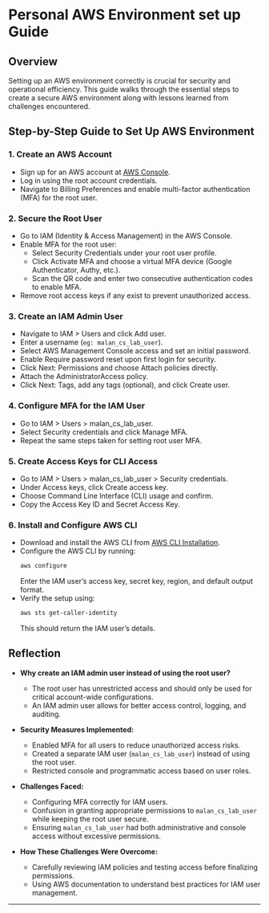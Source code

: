# Personal AWS Environment set up Guide

## Overview
Setting up an AWS environment correctly is crucial for security and operational efficiency. This guide walks through the essential steps to create a secure AWS environment along with lessons learned from challenges encountered.

## Step-by-Step Guide to Set Up AWS Environment

### 1. Create an AWS Account
- Sign up for an AWS account at [AWS Console](https://aws.amazon.com/).
- Log in using the root account credentials.
- Navigate to Billing Preferences and enable multi-factor authentication (MFA) for the root user.

### 2. Secure the Root User
- Go to IAM (Identity & Access Management) in the AWS Console.
- Enable MFA for the root user:
  - Select Security Credentials under your root user profile.
  - Click Activate MFA and choose a virtual MFA device (Google Authenticator, Authy, etc.).
  - Scan the QR code and enter two consecutive authentication codes to enable MFA.
- Remove root access keys if any exist to prevent unauthorized access.

### 3. Create an IAM Admin User
- Navigate to IAM > Users and click Add user.
- Enter a username (`eg: malan_cs_lab_user`).
- Select AWS Management Console access and set an initial password.
- Enable Require password reset upon first login for security.
- Click Next: Permissions and choose Attach policies directly.
- Attach the AdministratorAccess policy.
- Click Next: Tags, add any tags (optional), and click Create user.

### 4. Configure MFA for the IAM User
- Go to IAM > Users > malan_cs_lab_user.
- Select Security credentials and click Manage MFA.
- Repeat the same steps taken for setting root user MFA.
 
### 5. Create Access Keys for CLI Access
- Go to IAM > Users > malan_cs_lab_user > Security credentials.
- Under Access keys, click Create access key.
- Choose Command Line Interface (CLI) usage and confirm.
- Copy the Access Key ID and Secret Access Key.

### 6. Install and Configure AWS CLI
- Download and install the AWS CLI from [AWS CLI Installation](https://aws.amazon.com/cli/).
- Configure the AWS CLI by running:
  ```sh
  aws configure
  ```
  Enter the IAM user’s access key, secret key, region, and default output format.
- Verify the setup using:
  ```sh
  aws sts get-caller-identity
  ```
  This should return the IAM user’s details.

## Reflection
* **Why create an IAM admin user instead of using the root user?**
  - The root user has unrestricted access and should only be used for critical account-wide configurations.
  - An IAM admin user allows for better access control, logging, and auditing.

* **Security Measures Implemented:**
  - Enabled MFA for all users to reduce unauthorized access risks.
  - Created a separate IAM user (`malan_cs_lab_user`) instead of using the root user.
  - Restricted console and programmatic access based on user roles.

* **Challenges Faced:**
  - Configuring MFA correctly for IAM users.
  - Confusion in granting appropriate permissions to `malan_cs_lab_user` while keeping the root user secure.
  - Ensuring `malan_cs_lab_user` had both administrative and console access without excessive permissions.

* **How These Challenges Were Overcome:**
  - Carefully reviewing IAM policies and testing access before finalizing permissions.
  - Using AWS documentation to understand best practices for IAM user management.

---
